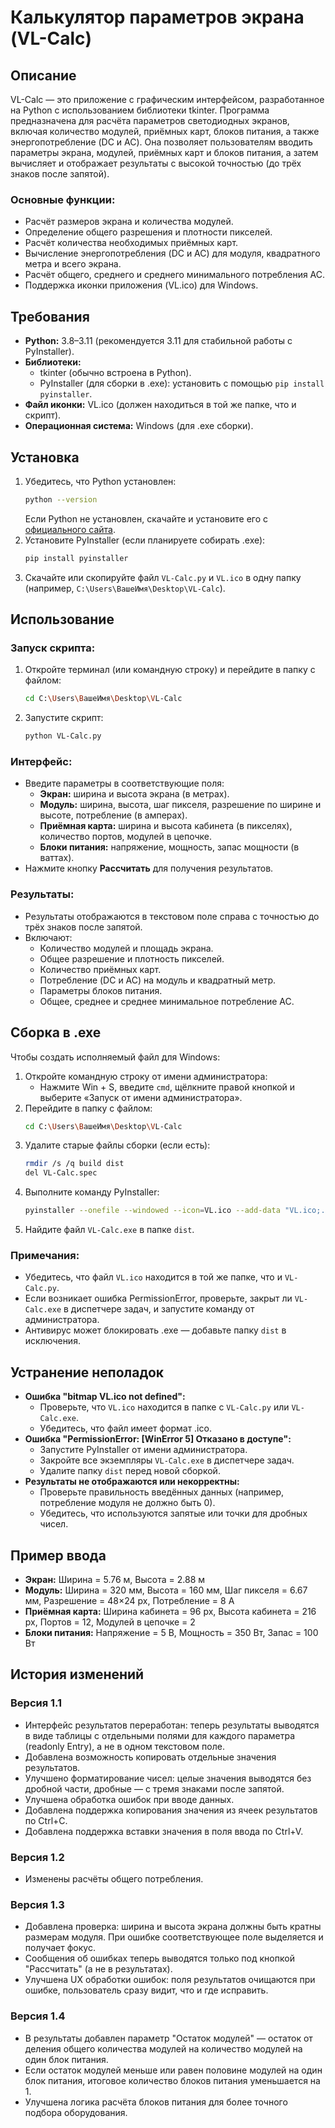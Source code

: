 # Калькулятор параметров экрана (VL-Calc)

## Описание
VL-Calc — это приложение с графическим интерфейсом, разработанное на Python с использованием библиотеки tkinter. Программа предназначена для расчёта параметров светодиодных экранов, включая количество модулей, приёмных карт, блоков питания, а также энергопотребление (DC и AC). Она позволяет пользователям вводить параметры экрана, модулей, приёмных карт и блоков питания, а затем вычисляет и отображает результаты с высокой точностью (до трёх знаков после запятой).

### Основные функции:
- Расчёт размеров экрана и количества модулей.
- Определение общего разрешения и плотности пикселей.
- Расчёт количества необходимых приёмных карт.
- Вычисление энергопотребления (DC и AC) для модуля, квадратного метра и всего экрана.
- Расчёт общего, среднего и среднего минимального потребления AC.
- Поддержка иконки приложения (VL.ico) для Windows.

## Требования
- **Python:** 3.8–3.11 (рекомендуется 3.11 для стабильной работы с PyInstaller).
- **Библиотеки:**
  - tkinter (обычно встроена в Python).
  - PyInstaller (для сборки в .exe): установить с помощью `pip install pyinstaller`.
- **Файл иконки:** VL.ico (должен находиться в той же папке, что и скрипт).
- **Операционная система:** Windows (для .exe сборки).

## Установка
1. Убедитесь, что Python установлен:
   ```bash
   python --version
   ```
   Если Python не установлен, скачайте и установите его с [официального сайта](https://www.python.org/downloads/).
2. Установите PyInstaller (если планируете собирать .exe):
   ```bash
   pip install pyinstaller
   ```
3. Скачайте или скопируйте файл `VL-Calc.py` и `VL.ico` в одну папку (например, `C:\Users\ВашеИмя\Desktop\VL-Calc`).

## Использование
### Запуск скрипта:
1. Откройте терминал (или командную строку) и перейдите в папку с файлом:
   ```bash
   cd C:\Users\ВашеИмя\Desktop\VL-Calc
   ```
2. Запустите скрипт:
   ```bash
   python VL-Calc.py
   ```

### Интерфейс:
- Введите параметры в соответствующие поля:
  - **Экран:** ширина и высота экрана (в метрах).
  - **Модуль:** ширина, высота, шаг пикселя, разрешение по ширине и высоте, потребление (в амперах).
  - **Приёмная карта:** ширина и высота кабинета (в пикселях), количество портов, модулей в цепочке.
  - **Блоки питания:** напряжение, мощность, запас мощности (в ваттах).
- Нажмите кнопку **Рассчитать** для получения результатов.

### Результаты:
- Результаты отображаются в текстовом поле справа с точностью до трёх знаков после запятой.
- Включают:
  - Количество модулей и площадь экрана.
  - Общее разрешение и плотность пикселей.
  - Количество приёмных карт.
  - Потребление (DC и AC) на модуль и квадратный метр.
  - Параметры блоков питания.
  - Общее, среднее и среднее минимальное потребление AC.

## Сборка в .exe
Чтобы создать исполняемый файл для Windows:
1. Откройте командную строку от имени администратора:
   - Нажмите Win + S, введите `cmd`, щёлкните правой кнопкой и выберите «Запуск от имени администратора».
2. Перейдите в папку с файлом:
   ```bash
   cd C:\Users\ВашеИмя\Desktop\VL-Calc
   ```
3. Удалите старые файлы сборки (если есть):
   ```bash
   rmdir /s /q build dist
   del VL-Calc.spec
   ```
4. Выполните команду PyInstaller:
   ```bash
   pyinstaller --onefile --windowed --icon=VL.ico --add-data "VL.ico;." VL-Calc.py
   ```
5. Найдите файл `VL-Calc.exe` в папке `dist`.

### Примечания:
- Убедитесь, что файл `VL.ico` находится в той же папке, что и `VL-Calc.py`.
- Если возникает ошибка PermissionError, проверьте, закрыт ли `VL-Calc.exe` в диспетчере задач, и запустите команду от администратора.
- Антивирус может блокировать .exe — добавьте папку `dist` в исключения.

## Устранение неполадок
- **Ошибка "bitmap VL.ico not defined":**
  - Проверьте, что `VL.ico` находится в папке с `VL-Calc.py` или `VL-Calc.exe`.
  - Убедитесь, что файл имеет формат .ico.
- **Ошибка "PermissionError: [WinError 5] Отказано в доступе":**
  - Запустите PyInstaller от имени администратора.
  - Закройте все экземпляры `VL-Calc.exe` в диспетчере задач.
  - Удалите папку `dist` перед новой сборкой.
- **Результаты не отображаются или некорректны:**
  - Проверьте правильность введённых данных (например, потребление модуля не должно быть 0).
  - Убедитесь, что используются запятые или точки для дробных чисел.

## Пример ввода
- **Экран:** Ширина = 5.76 м, Высота = 2.88 м
- **Модуль:** Ширина = 320 мм, Высота = 160 мм, Шаг пикселя = 6.67 мм, Разрешение = 48×24 px, Потребление = 8 А
- **Приёмная карта:** Ширина кабинета = 96 px, Высота кабинета = 216 px, Портов = 12, Модулей в цепочке = 2
- **Блоки питания:** Напряжение = 5 В, Мощность = 350 Вт, Запас = 100 Вт

## История изменений

### Версия 1.1
- Интерфейс результатов переработан: теперь результаты выводятся в виде таблицы с отдельными полями для каждого параметра (readonly Entry), а не в одном текстовом поле.
- Добавлена возможность копировать отдельные значения результатов.
- Улучшено форматирование чисел: целые значения выводятся без дробной части, дробные — с тремя знаками после запятой.
- Улучшена обработка ошибок при вводе данных.
- Добавлена поддержка копирования значения из ячеек результатов по Ctrl+C.
- Добавлена поддержка вставки значения в поля ввода по Ctrl+V.

### Версия 1.2
- Изменены расчёты общего потребления.

### Версия 1.3
- Добавлена проверка: ширина и высота экрана должны быть кратны размерам модуля. При ошибке соответствующее поле выделяется и получает фокус.
- Сообщения об ошибках теперь выводятся только под кнопкой "Рассчитать" (а не в результатах).
- Улучшена UX обработки ошибок: поля результатов очищаются при ошибке, пользователь сразу видит, что и где исправить.

### Версия 1.4
- В результаты добавлен параметр "Остаток модулей" — остаток от деления общего количества модулей на количество модулей на один блок питания.
- Если остаток модулей меньше или равен половине модулей на один блок питания, итоговое количество блоков питания уменьшается на 1.
- Улучшена логика расчёта блоков питания для более точного подбора оборудования.
